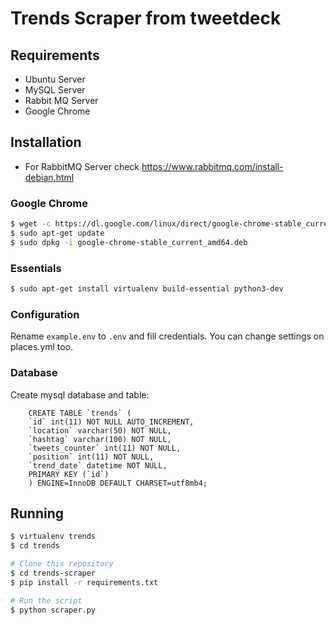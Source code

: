 # Trends Scraper from tweetdeck

## Requirements

- Ubuntu Server
- MySQL Server
- Rabbit MQ Server
- Google Chrome

## Installation

- For RabbitMQ Server check https://www.rabbitmq.com/install-debian.html

### Google Chrome

  ```bash
  $ wget -c https://dl.google.com/linux/direct/google-chrome-stable_current_amd64.deb
  $ sudo apt-get update
  $ sudo dpkg -i google-chrome-stable_current_amd64.deb
  ```


### Essentials

  ```bash
  $ sudo apt-get install virtualenv build-essential python3-dev
  ```

### Configuration

Rename <code>example.env</code> to <code>.env</code> and fill credentials. You can change settings on places.yml too.

### Database

Create mysql database and table:

```mysql
    CREATE TABLE `trends` (
    `id` int(11) NOT NULL AUTO_INCREMENT,
    `location` varchar(50) NOT NULL,
    `hashtag` varchar(100) NOT NULL,
    `tweets_counter` int(11) NOT NULL,
    `position` int(11) NOT NULL,
    `trend_date` datetime NOT NULL,
    PRIMARY KEY (`id`)
    ) ENGINE=InnoDB DEFAULT CHARSET=utf8mb4;
```


## Running

  ```bash
  $ virtualenv trends
  $ cd trends

  # Clone this repository
  $ cd trends-scraper
  $ pip install -r requirements.txt

  # Run the script
  $ python scraper.py
  ```